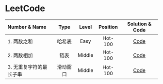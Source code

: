 # LeetCode
| Number & Name | Type |  Level | Position |Solution & Code |
| :--- | :---: | :---: |:---: |:---: |
| 1. 两数之和 | 哈希表 | Easy | Hot-100 | [Code](https://github.com/XiN0919/LeetCode/blob/main/Hot-100/1.%20%E4%B8%A4%E6%95%B0%E4%B9%8B%E5%92%8C.ipynb) |
| 2. 两数相加 | 链表 | Middle | Hot-100 | [Code](https://github.com/XiN0919/LeetCode/blob/main/Hot-100/2.%20%E4%B8%A4%E6%95%B0%E7%9B%B8%E5%8A%A0.ipynb)| 
| 3. 无重复字符的最长子串 | 滑动窗口 | Middle | Hot-100 | [Code](https://github.com/XiN0919/LeetCode/blob/main/Hot-100/3.%20%E6%97%A0%E9%87%8D%E5%A4%8D%E5%AD%97%E7%AC%A6%E7%9A%84%E6%9C%80%E9%95%BF%E5%AD%90%E4%B8%B2.ipynb)|

